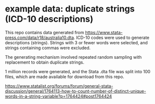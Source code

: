 # example data: duplicate strings (ICD-10 descriptions)

This repo contains data generated from https://www.stata-press.com/data/r18/australia10.dta. ICD-10 codes were used to generate descriptions (strings). 
Strings with 3 or fewer words were selected, and strings containing commas were excluded.

The generating mechanism involved repeated random sampling with replacement to obtain duplicate strings.

1 million records were generated, and the Stata .dta file was split into 100 files, which are made available for download from this repo.

https://www.statalist.org/forums/forum/general-stata-discussion/general/1764113-how-to-count-number-of-distinct-unique-words-in-a-string-variable?p=1764424#post1764424



